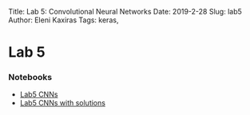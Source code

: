 Title: Lab 5: Convolutional Neural Networks
Date: 2019-2-28
Slug: lab5
Author: Eleni Kaxiras
Tags: keras, 


# Lab 5

### Notebooks
 - [Lab5 CNNs]({filename}cs109b-lab5-cnn.ipynb)
 - [Lab5 CNNs with solutions]({filename}cs109b-lab5-cnn-solutions.ipynb)



